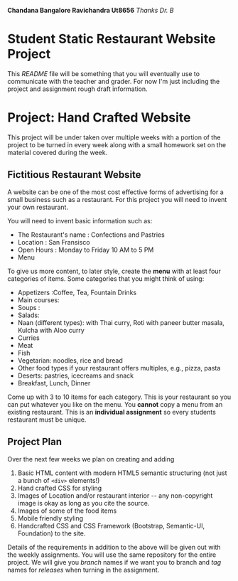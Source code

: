 **Chandana Bangalore Ravichandra  Ut8656**
*Thanks Dr. B*

# Student Static Restaurant Website Project

This *README* file will be something that you will eventually use to communicate with the teacher and grader. For now I'm just including the project and assignment rough draft information.

# Project: Hand Crafted Website

This project will be under taken over multiple weeks with a portion of the project to be turned in every week along with a small homework set on the material covered during the week.

## Fictitious Restaurant Website

A website can be one of the most cost effective forms of advertising for a small business such as a restaurant. For this project you will need to invent your own restaurant.

You will need to invent basic information such as:

* The Restaurant's name  : Confections and Pastries
* Location : San Fransisco
* Open Hours : Monday to Friday 10 AM to 5 PM 
* Menu

To give us more content, to later style, create the **menu** with at least four categories of items. Some categories that you might think of using:

* Appetizers :Coffee, Tea, Fountain Drinks
* Main courses: 
* Soups :
* Salads: 
* Naan (different types): with Thai curry, Roti with paneer butter masala, Kulcha with Aloo curry
* Curries
* Meat
* Fish
* Vegetarian:  noodles, rice and bread
* Other food types if your restaurant offers multiples, e.g., pizza, pasta
* Deserts: pastries, icecreams and snack
* Breakfast, Lunch, Dinner 

Come up with 3 to 10 items for each category. This is your restaurant so you can put whatever you like on the menu.  You **cannot** copy a menu from an existing restaurant. This is an **individual assignment** so every students restaurant must be unique.

## Project Plan

Over the next few weeks we plan on creating and adding
1. Basic HTML content with modern HTML5 semantic structuring (not just a bunch of `<div>` elements!)
1. Hand crafted CSS for styling
2. Images of Location and/or restaurant interior -- any non-copyright image is okay as long as you cite the source.
3. Images of some of the food items
4. Mobile friendly styling
5. Handcrafted CSS and CSS Framework (Bootstrap, Semantic-UI, Foundation) to the site.

Details of the requirements in addition to the above will be given out with the weekly assignments.  You will use the same repository for the entire project. We will give you *branch* names if we want you to branch and *tag* names for *releases* when turning in the assignment.
